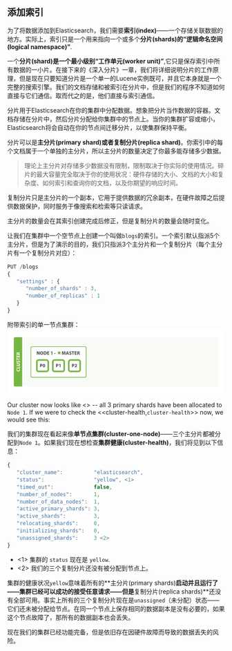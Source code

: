 ## 添加索引

为了将数据添加到Elasticsearch，我们需要**索引(index)**——一个存储关联数据的地方。实际上，索引只是一个用来指向一个或多个**分片(shards)**的**“逻辑命名空间(logical namespace)”**.

一个**分片(shard)**是一个最小级别**“工作单元(worker unit)”**,它只是保存索引中所有数据的一小片。在接下来的《深入分片》一章，我们将详细说明分片的工作原理，但是现在只要知道分片是一个单一的Lucene实例既可，并且它本身就是一个完整的搜索引擎。我们的文档存储和被索引在分片中，但是我们的程序不知道如何直接与它们通信。取而代之的是，他们直接与索引通信。

分片用于Elasticsearch在你的集群中分配数据。想象把分片当作数据的容器。文档存储在分片中，然后分片分配给你集群中的节点上。当你的集群扩容或缩小，Elasticsearch将会自动在你的节点间迁移分片，以使集群保持平衡。

分片可以是**主分片(primary shard)**或者**复制分片(replica shard)**。你索引中的每个文档属于一个单独的主分片，所以主分片的数量决定了你最多能存储多少数据。

> 理论上主分片对存储多少数据没有限制，限制取决于你实际的使用情况。碎片的最大容量完全取决于你的使用状况：硬件存储的大小、文档的大小和复杂度、如何索引和查询你的文档，以及你期望的响应时间。

复制分片只是主分片的一个副本，它用于提供数据的冗余副本，在硬件故障之后提供数据保护，同时服务于像搜索和检索等只读请求。

主分片的数量会在其索引创建完成后修正，但是复制分片的数量会随时变化。

让我们在集群中一个空节点上创建一个叫做`blogs`的索引。一个索引默认指派5个主分片，但是为了演示的目的，我们只指派3个主分片和一个复制分片（每个主分片有一个复制分片对应）：

```Javascript
PUT /blogs
{
   "settings" : {
      "number_of_shards" : 3,
      "number_of_replicas" : 1
   }
}
```

附带索引的单一节点集群：
![附带索引的单一节点集群](../images/02-02_one_node.png)

Our cluster now looks like <<cluster-one-node>> -- all 3 primary shards have
been allocated to `Node 1`. If we were to check the
<<cluster-health,`cluster-health`>> now, we would see this:

我们的集群现在看起来像**单节点集群(cluster-one-node)**——三个主分片都被分配到`Node 1`。如果我们现在想检查**集群健康(cluster-health)**，我们将见到以下信息：

```Javascript
{
   "cluster_name":          "elasticsearch",
   "status":                "yellow", <1>
   "timed_out":             false,
   "number_of_nodes":       1,
   "number_of_data_nodes":  1,
   "active_primary_shards": 3,
   "active_shards":         3,
   "relocating_shards":     0,
   "initializing_shards":   0,
   "unassigned_shards":     3 <2>
}
```

- <1> 集群的 `status` 现在是 `yellow`.
- <2> 我们的三个复制分片还没有被分配到节点上。

集群的健康状况`yellow`意味着所有的**主分片(primary shards)**启动并且运行了——集群已经可以成功的接受任意请求——但是**复制分片(replica shards)**还没有全部可用。事实上所有的三个复制分片现在是`unassigned`（未分配）状态——它们还未被分配给节点。在同一个节点上保存相同的数据副本是没有必要的，如果这个节点故障了，那所有的数据副本也会丢失。

现在我们的集群已经功能完备，但是依旧存在因硬件故障而导致的数据丢失的风险。

